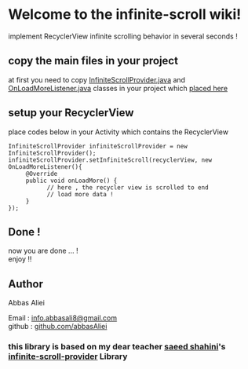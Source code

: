 # Welcome to the infinite-scroll wiki!
    
     
implement RecyclerView infinite scrolling behavior in several seconds !


## copy the main files in your project
    
    

at first you need to copy [InfiniteScrollProvider.java](https://github.com/abbasAliei/infinite-scroll/blob/master/infinitescrollprovider/src/main/java/com/abbas/ali/infinitescrollprovider/InfiniteScrollProvider.java) and [OnLoadMoreListener.java](https://github.com/abbasAliei/infinite-scroll/blob/master/infinitescrollprovider/src/main/java/com/abbas/ali/infinitescrollprovider/OnLoadMoreListener.java) classes in your project which [placed here](https://github.com/abbasAliei/infinite-scroll/tree/master/infinitescrollprovider/src/main/java/com/abbas/ali/infinitescrollprovider)
   
   
   

## setup your RecyclerView
   
place codes below in your Activity which contains the RecyclerView

    InfiniteScrollProvider infiniteScrollProvider = new InfiniteScrollProvider();
    infiniteScrollProvider.setInfiniteScroll(recyclerView, new OnLoadMoreListener(){
         @Override
         public void onLoadMore() {
               // here , the recycler view is scrolled to end
               // load more data !
         }
    });


## Done !
now you are done ... !   
enjoy !!


## Author 
Abbas Aliei    

Email : info.abbasali8@gmail.com    
github : [github.com/abbasAliei](https://github.com/abbasAliei)
      
         
    
       
   
### this library is based on my dear teacher [saeed shahini](github.com/saeedSh92)'s [infinite-scroll-provider](https://github.com/saeedsh92/Infinite-Scroll-Provider) Library 
